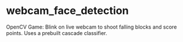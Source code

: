 # webcam_face_detection
OpenCV Game: Blink on live webcam to shoot falling blocks and score points.
Uses a prebuilt cascade classifier.
